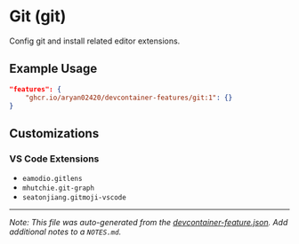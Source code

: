 
# Git (git)

Config git and install related editor extensions.

## Example Usage

```json
"features": {
    "ghcr.io/aryan02420/devcontainer-features/git:1": {}
}
```



## Customizations

### VS Code Extensions

- `eamodio.gitlens`
- `mhutchie.git-graph`
- `seatonjiang.gitmoji-vscode`



---

_Note: This file was auto-generated from the [devcontainer-feature.json](https://github.com/aryan02420/devcontainer-features/blob/main/src/git/devcontainer-feature.json).  Add additional notes to a `NOTES.md`._
